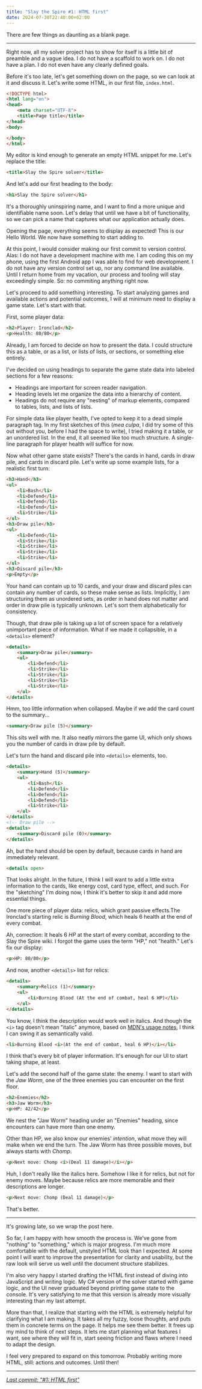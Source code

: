 ```yaml
---
title: "Slay the Spire #1: HTML first"
date: 2024-07-30T22:40:00+02:00
---
```


There are few things as daunting as a blank page.

---

Right now, all my solver project has to show for itself is a little bit of preamble and a vague idea. I do not have a scaffold to work on. I do not have a plan. I do not even have any clearly defined goals.

Before it's too late, let's get something down on the page, so we can look at it and discuss it. Let's write some HTML, in our first file, `index.html`.

```html
<!DOCTYPE html>
<html lang="en">
<head>
    <meta charset="UTF-8">
    <title>Page title</title>
</head>
<body>

</body>
</html>
```

My editor is kind enough to generate an empty HTML snippet for me. Let's replace the title:

```html
<title>Slay the Spire solver</title>
```

And let's add our first heading to the body:

```html
<h1>Slay the Spire solver</h1>
```

It's a thoroughly uninspiring name, and I want to find a more unique and identifiable name soon. Let's delay that until we have a bit of functionality, so we can pick a name that captures what our application actually does. 

Opening the page, everything seems to display as expected! This is our Hello World. We now have something to start adding to.

At this point, I would consider making our first commit to version control. Alas: I do not have a development machine with me. I am coding this on my phone, using the first Android app I was able to find for web development. I do not have any version control set up, nor any command line available. Until I return home from my vacation, our process and tooling will stay exceedingly simple. So: no commiting anything right now. 

Let's proceed to add something interesting. To start analyzing games and available actions and potential outcomes, I will at minimum need to display a game state. Let's start with that.

First, some player data:

```html
<h2>Player: Ironclad</h2>
<p>Health: 80/80</p>
```
Already, I am forced to decide on how to present the data. I could structure this as a table, or as a list, or lists of lists, or sections, or something else entirely.

I've decided on using headings to separate the game state data into labeled sections for a few reasons:

- Headings are important for screen reader navigation.
- Heading levels let me organize the data into a hierarchy of content.
- Headings do not require any "nesting" of markup elements, compared to tables, lists, and lists of lists.

For simple data like player health, I've opted to keep it to a dead simple paragraph tag. In my first sketches of this (_mea culpa_, I did try some of this out without you, before I had the space to write), I tried making it a table, or an unordered list. In the end, it all seemed like too much structure. A single-line paragraph for player health will suffice for now.

Now what other game state exists? There's the cards in hand, cards in draw pile, and cards in discard pile. Let's write up some example lists, for a realistic first turn:

```html
<h3>Hand</h3>
<ul>
    <li>Bash</li>
    <li>Defend</li>
    <li>Defend</li>
    <li>Defend</li>
    <li>Strike</li>
</ul>
<h3>Draw pile</h3>
<ul>
    <li>Defend</li>
    <li>Strike</li>
    <li>Strike</li>
    <li>Strike</li>
    <li>Strike</li>
</ul>
<h3>Discard pile</h3>
<p>Empty</p>
```

Your hand can contain up to 10 cards, and your draw and discard piles can contain any number of cards, so these make sense as lists. Implicitly, I am structuring them as unordered sets, as order in hand does not matter and order in draw pile is typically unknown. Let's sort them alphabetically for consistency.

Though, that draw pile is taking up a lot of screen space for a relatively unimportant piece of information. What if we made it collapsible, in a `<details>` element?

```html
<details>
    <summary>Draw pile</summary>
    <ul>
        <li>Defend</li>
        <li>Strike</li>
        <li>Strike</li>
        <li>Strike</li>
        <li>Strike</li>
    </ul>
</details>
```

Hmm, too little information when collapsed. Maybe if we add the card count to the summary...

```html
<summary>Draw pile (5)</summary>
```

This sits well with me. It also neatly mirrors the game UI, which only shows you the number of cards in draw pile by default.

Let's turn the hand and discard pile into `<details>` elements, too.

```html
<details>
    <summary>Hand (5)</summary>
    <ul>
        <li>Bash</li>
        <li>Defend</li>
        <li>Defend</li>
        <li>Defend</li>
        <li>Strike</li>
    </ul>
</details>
<!-- Draw pile -->
<details>
    <summary>Discard pile (0)</summary>
</details>
```

Ah, but the hand should be open by default, because cards in hand are immediately relevant.

```html
<details open>
```

That looks alright. In the future, I think I will want to add a little extra information to the cards, like energy cost, card type, effect, and such. For the "sketching" I'm doing now, I think it's better to skip it and add more essential things.

One more piece of player data: relics, which grant passive effects.The Ironclad's starting relic is _Burning Blood_, which heals 6 health at the end of every combat.

Ah, correction: It heals 6 _HP_ at the start of every combat, according to the Slay the Spire wiki. I forgot the game uses the term "HP," not "health." Let's fix our display:

```html
<p>HP: 80/80</p>
```

And now, another `<details>` list for relics:

```html
<details>
    <summary>Relics (1)</summary>
    <ul>
        <li>Burning Blood (At the end of combat, heal 6 HP)</li>
    </ul>
</details>
```

You know, I think the description would work well in italics. And though the `<i>` tag doesn't mean "italic" anymore, based on [MDN's usage notes](https://developer.mozilla.org/en-US/docs/Web/HTML/Element/i#usage_notes), I think I can swing it as semantically valid.

```html
<li>Burning Blood <i>(At the end of combat, heal 6 HP)</i></li>
```

I think that's every bit of player information. It's enough for our UI to start taking shape, at least.

Let's add the second half of the game state: the enemy. I want to start with the _Jaw Worm_, one of the three enemies you can encounter on the first floor.

```html
<h2>Enemies</h2>
<h3>Jaw Worm</h3>
<p>HP: 42/42</p>
```

We nest the "Jaw Worm" heading under an "Enemies" heading, since encounters can have more than one enemy.

Other than HP, we also know our enemies' _intention_, what move they will make when we end the turn. The Jaw Worm has three possible moves, but always starts with _Chomp_.

```html
<p>Next move: Chomp <i>(Deal 11 damage)</i></p>
```

Huh, I don't really like the italics here. Somehow I like it for relics, but not for enemy moves. Maybe because relics are more memorable and their descriptions are longer.

```html
<p>Next move: Chomp (Deal 11 damage)</p>
```

That's better.

---

It's growing late, so we wrap the post here.

So far, I am happy with how smooth the process is. We've gone from "nothing" to "something," which is major progress. I'm much more comfortable with the default, unstyled HTML look than I expected. At some point I will want to improve the presentation for clarity and usability, but the raw look will serve us well until the document structure stabilizes.

I'm also very happy I started drafting the HTML first instead of diving into JavaScript and writing logic. My C# version of the solver started with game logic, and the UI never graduated beyond printing game state to the console. It's very satisfying to me that this version is already more visually interesting than my last attempt.

More than that, I realize that starting with the HTML is extremely helpful for clarifying what I am making. It takes all my fuzzy, loose thoughts, and puts them in concrete terms on the page. It helps me see them better. It frees up my mind to think of next steps. It lets me start planning what features I want, see where they will fit in, start seeing friction and flaws where I need to adapt the design.

I feel very prepared to expand on this tomorrow. Probably writing more HTML, still: actions and outcomes. Until then!

---

_[Last commit: "#1: HTML first"](https://codeberg.org/cvennevik/crystal-spire/src/commit/13ea21e15f66564b20ea0972187ce772c4437653/index.html)_
